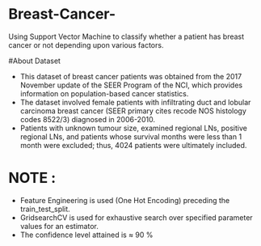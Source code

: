 # Breast-Cancer-
Using Support Vector Machine to classify  whether a patient has breast cancer or not depending upon various factors.


#About Dataset
- This dataset of breast cancer patients was obtained from the 2017 November update of the SEER Program of the NCI, which provides information on population-based cancer statistics. 
- The dataset involved female patients with infiltrating duct and lobular carcinoma breast cancer (SEER primary cites recode NOS histology codes 8522/3) diagnosed in 2006-2010.
-  Patients with unknown tumour size, examined regional LNs, positive regional LNs, and patients whose survival months were less than 1 month were excluded; thus, 4024 patients were ultimately included.


# NOTE : 
- Feature Engineering is used (One Hot Encoding) preceding the train_test_split.
- GridsearchCV is used for exhaustive search over specified parameter values for an estimator.
- The confidence level attained is ≈ 90 %
